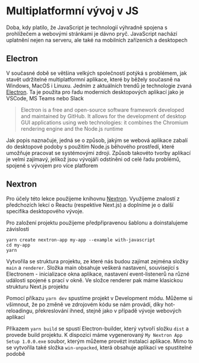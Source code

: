 # Multiplatformní vývoj v JS

Doba, kdy platilo, že JavaScript je technologií výhradně spojena s prohlížečem a webovými stránkami je dávno pryč. JavaScript nachází uplatnění nejen na serveru, ale také na mobilních zařízeních a desktopech

## Electron

V současné době se většina velkých společností potýká s problémem, jak stavět udržitelné multiplatformní aplikace, které by běžely současně na Windows, MacOS i Linuxu. Jedním z aktuálních trendů je technologie zvaná [Electron](https://www.electronjs.org/). Ta je použita pro řadu moderních desktopových aplikací jako je VSCode, MS Teams nebo Slack

> Electron is a free and open-source software framework developed and maintained by GitHub. It allows for the development of desktop GUI applications using web technologies: it combines the Chromium rendering engine and the Node.js runtime

Jak popis naznačuje, jedná se o způsob, jakým se webová aplikace zabalí do desktopové podoby s použitím Node.js běhového prostředí, které umožňuje pracovat se systémovými zdroji. Způsob takovéto tvorby aplikací je velmi zajímavý, jelikož jsou vývojáři odstíněni od celé řadu problémů, spojené s vývojem pro více platforem

## Nextron

Pro účely této lekce použijeme knihovnu [Nextron](https://github.com/saltyshiomix/nextron). Využijeme znalostí z předchozích lekcí o Reactu (respektive Next.js) a doplníme je o další specifika desktopového vývoje.

Pro založení projektu použijeme předpřipravenou šablonu a doinstalujeme závislosti

```
yarn create nextron-app my-app --example with-javascript
cd my-app
yarn
```

Vytvořila se struktura projektu, ze které nás budou zajímat zejména složky `main` a `renderer`. Složka main obsahuje veškerá nastavení, související s Electronem - inicializace okna aplikace, nastavení event-listenerů na různé události spojené s prací v okně. Ve složce renderer pak máme klasickou strukturu Next.js projektu

Pomocí příkazu `yarn dev` spustíme projekt v Development módu. Můžeme si všimnout, že po změně ve zdrojovém kódu se nám provádí, díky hot-reloadingu, překreslování ihned, stejně jako v případě vývoje webových aplikací

Příkazem `yarn build` se spustí Electron-builder, který vytvoří složku `dist` a provede build projektu. K dispozici máme vygenerovaný `My Nextron App Setup 1.0.0.exe` soubor, kterým můžeme provézt instalaci aplikace. Mimo to se vytvořila také složka `win-unpacked`, která obsahuje aplikaci ve spustitelné podobě